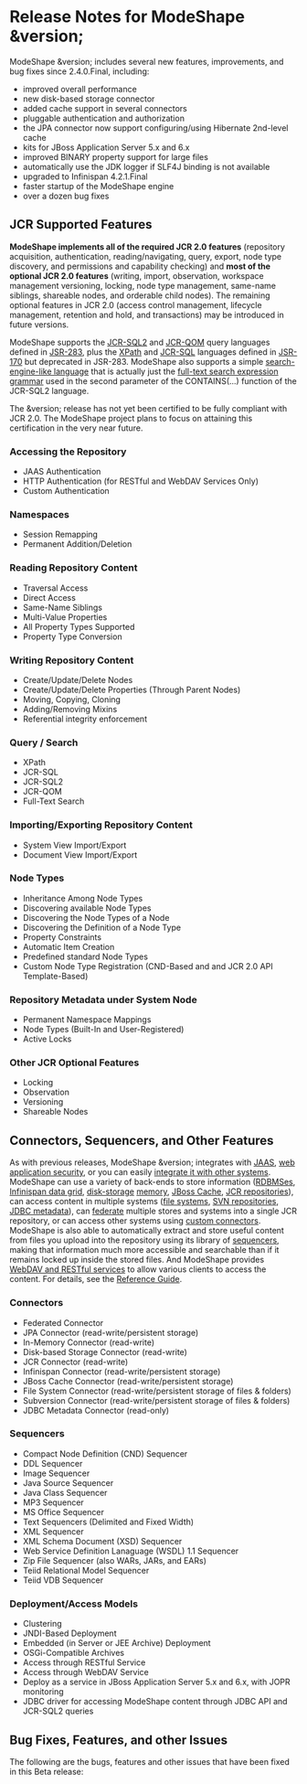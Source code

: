 # Release Notes for ModeShape &version;

ModeShape &version; includes several new features, improvements, and bug fixes since 2.4.0.Final, including:

- improved overall performance
- new disk-based storage connector
- added cache support in several connectors
- pluggable authentication and authorization
- the JPA connector now support configuring/using Hibernate 2nd-level cache 
- kits for JBoss Application Server 5.x and 6.x
- improved BINARY property support for large files
- automatically use the JDK logger if SLF4J binding is not available
- upgraded to Infinispan 4.2.1.Final
- faster startup of the ModeShape engine
- over a dozen bug fixes

## JCR Supported Features

**ModeShape implements all of the required JCR 2.0 features** (repository acquisition, 
authentication, reading/navigating, query, export, node type discovery, and permissions and capability 
checking) and **most of the optional JCR 2.0 features** (writing, import, observation, workspace management
versioning, locking, node type management, same-name siblings, shareable nodes, and orderable 
child nodes). The remaining optional features in JCR 2.0 (access control management, 
lifecycle management, retention and hold, and transactions) may be introduced in future versions.

ModeShape supports the [JCR-SQL2][1] and [JCR-QOM][2] query languages defined in [JSR-283][3], plus the [XPath][4] and 
[JCR-SQL][5] languages defined in [JSR-170][6] but deprecated in JSR-283. ModeShape also supports a simple
[search-engine-like language][7] that is actually just the [full-text search expression grammar][8] 
used in the second parameter of the CONTAINS(...) function of the JCR-SQL2 language.

  [1]:  http://docs.jboss.org/modeshape/latest/manuals/reference/html_single/reference-guide-en.html#jcr-sql2-query-language
  [2]:  http://docs.jboss.org/modeshape/latest/manuals/reference/html_single/reference-guide-en.html#jcr-qom-query-language
  [3]:  http://jcp.org/en/jsr/detail?id=283
  [4]:  http://docs.jboss.org/modeshape/latest/manuals/reference/html_single/reference-guide-en.html#jcr-xpath-query-language
  [5]:  http://docs.jboss.org/modeshape/latest/manuals/reference/html_single/reference-guide-en.html#jcr-sql-query-language
  [6]:  http://jcp.org/en/jsr/detail?id=170
  [7]:  http://docs.jboss.org/modeshape/latest/manuals/reference/html_single/reference-guide-en.html#fulltext-search-query-language
  [8]:  http://docs.jboss.org/modeshape/latest/manuals/reference/html_single/reference-guide-en.html#jcr-sql2-full-text-search-constraints

The &version; release has not yet been certified to be fully compliant with JCR 2.0. The ModeShape 
project plans to focus on attaining this certification in the very near future.

### Accessing the Repository
- JAAS Authentication
- HTTP Authentication (for RESTful and WebDAV Services Only)
- Custom Authentication

### Namespaces
- Session Remapping
- Permanent Addition/Deletion

### Reading Repository Content
- Traversal Access
- Direct Access
- Same-Name Siblings
- Multi-Value Properties
- All Property Types Supported
- Property Type Conversion

### Writing Repository Content
- Create/Update/Delete Nodes
- Create/Update/Delete Properties (Through Parent Nodes)
- Moving, Copying, Cloning
- Adding/Removing Mixins
- Referential integrity enforcement

### Query / Search
- XPath
- JCR-SQL
- JCR-SQL2
- JCR-QOM
- Full-Text Search

### Importing/Exporting Repository Content
- System View Import/Export
- Document View Import/Export

### Node Types
- Inheritance Among Node Types
- Discovering available Node Types
- Discovering the Node Types of a Node
- Discovering the Definition of a Node Type
- Property Constraints
- Automatic Item Creation
- Predefined standard Node Types
- Custom Node Type Registration (CND-Based and and JCR 2.0 API Template-Based)

### Repository Metadata under System Node
- Permanent Namespace Mappings
- Node Types (Built-In and User-Registered)
- Active Locks

### Other JCR Optional Features
- Locking
- Observation
- Versioning
- Shareable Nodes


## Connectors, Sequencers, and Other Features

As with previous releases, ModeShape &version; integrates with [JAAS][9], [web application security][10],
or you can easily [integrate it with other systems][11]. ModeShape can use a variety of back-ends to store 
information ([RDBMSes][12], [Infinispan data grid][13], [disk-storage][25] [memory][14], [JBoss Cache][15], [JCR repositories][16]), can access content
in multiple systems ([file systems][17], [SVN repositories][18], [JDBC metadata][19]), can [federate][20] multiple stores and
systems into a single JCR repository, or can access other systems using [custom connectors][21].
ModeShape is also able to automatically extract and store useful content from files you upload into 
the repository using its library of [sequencers][22], making that information much more accessible and 
searchable than if it remains locked up inside the stored files. And ModeShape provides
[WebDAV and RESTful services][23] to allow various clients to access the content. For details, see the [Reference Guide][24].

  [9]:  http://docs.jboss.org/modeshape/latest/manuals/reference/html_single/reference-guide-en.html#jcr-sessions-jaas
  [10]: http://docs.jboss.org/modeshape/latest/manuals/reference/html_single/reference-guide-en.html#jcr-sessions-servlet
  [11]: http://docs.jboss.org/modeshape/latest/manuals/reference/html_single/reference-guide-en.html#jcr-sessions-custom
  [12]: http://docs.jboss.org/modeshape/latest/manuals/reference/html_single/reference-guide-en.html#jdbc-storage-connector
  [13]: http://docs.jboss.org/modeshape/latest/manuals/reference/html_single/reference-guide-en.html#infinispan-connector
  [14]: http://docs.jboss.org/modeshape/latest/manuals/reference/html_single/reference-guide-en.html#in-memory-connector
  [15]: http://docs.jboss.org/modeshape/latest/manuals/reference/html_single/reference-guide-en.html#jboss-cache-connector
  [16]: http://docs.jboss.org/modeshape/latest/manuals/reference/html_single/reference-guide-en.html#jcr-connector
  [17]: http://docs.jboss.org/modeshape/latest/manuals/reference/html_single/reference-guide-en.html#file-system-connector
  [18]: http://docs.jboss.org/modeshape/latest/manuals/reference/html_single/reference-guide-en.html#subversion-connector
  [19]: http://docs.jboss.org/modeshape/latest/manuals/reference/html_single/reference-guide-en.html#jdbc-metadata-connector
  [20]: http://docs.jboss.org/modeshape/latest/manuals/reference/html_single/reference-guide-en.html#federation-connector
  [21]: http://docs.jboss.org/modeshape/latest/manuals/reference/html_single/reference-guide-en.html#custom-connectors
  [22]: http://docs.jboss.org/modeshape/latest/manuals/reference/html_single/reference-guide-en.html#sequencing_framework
  [23]: http://docs.jboss.org/modeshape/latest/manuals/reference/html_single/reference-guide-en.html#web-access
  [24]: http://docs.jboss.org/modeshape/latest/manuals/reference/html_single/reference-guide-en.html
  [25]: http://docs.jboss.org/modeshape/latest/manuals/reference/html_single/reference-guide-en.html#disk-connector


### Connectors
- Federated Connector
- JPA Connector (read-write/persistent storage)
- In-Memory Connector (read-write)
- Disk-based Storage Connector (read-write)
- JCR Connector (read-write)
- Infinispan Connector (read-write/persistent storage)
- JBoss Cache Connector (read-write/persistent storage)
- File System Connector (read-write/persistent storage of files & folders)
- Subversion Connector (read-write/persistent storage of files & folders)
- JDBC Metadata Connector (read-only)

### Sequencers
- Compact Node Definition (CND) Sequencer
- DDL Sequencer
- Image Sequencer
- Java Source Sequencer
- Java Class Sequencer
- MP3 Sequencer
- MS Office Sequencer
- Text Sequencers (Delimited and Fixed Width)
- XML Sequencer
- XML Schema Document (XSD) Sequencer
- Web Service Definition Lanaguage (WSDL) 1.1 Sequencer
- Zip File Sequencer (also WARs, JARs, and EARs)
- Teiid Relational Model Sequencer
- Teiid VDB Sequencer

### Deployment/Access Models
- Clustering
- JNDI-Based Deployment
- Embedded (in Server or JEE Archive) Deployment
- OSGi-Compatible Archives
- Access through RESTful Service
- Access through WebDAV Service
- Deploy as a service in JBoss Application Server 5.x and 6.x, with JOPR monitoring
- JDBC driver for accessing ModeShape content through JDBC API and JCR-SQL2 queries

## Bug Fixes, Features, and other Issues
The following are the bugs, features and other issues that have been fixed in this Beta release:

